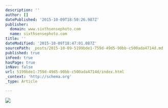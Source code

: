 ```yaml
---
description: ''
author: []
datePublished: '2015-10-09T18:50:26.987Z'
publisher:
  domain: www.sixthsensephoto.com
  name: sixthsensephoto.com
title: ''
dateModified: '2015-10-09T18:47:01.087Z'
sourcePath: _posts/2015-10-09-5199bde1-759d-49d5-90bb-c500ada4714d.md
published: true
inFeed: true
hasPage: true
inNav: false
url: 5199bde1-759d-49d5-90bb-c500ada4714d/index.html
_context: 'http://schema.org'
_type: Article

---
```

![](http://www.sixthsensephoto.com/photos/i-59DMWMf/0/X2/i-59DMWMf-X2.jpg)